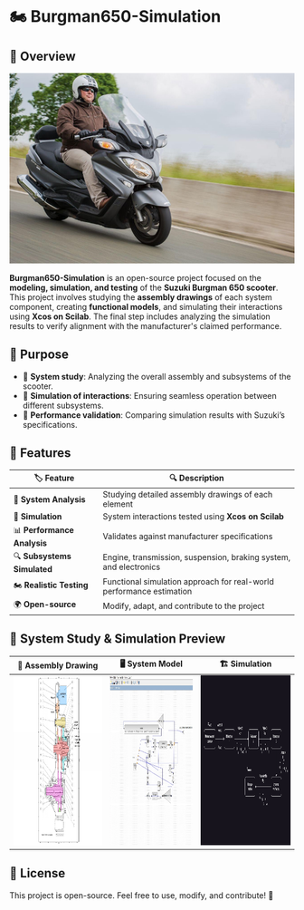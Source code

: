 # 🏍️ Burgman650-Simulation

## 🚀 Overview
![Main Preview](assets/img/main.png)

**Burgman650-Simulation** is an open-source project focused on the **modeling, simulation, and testing** of the **Suzuki Burgman 650 scooter**. This project involves studying the **assembly drawings** of each system component, creating **functional models**, and simulating their interactions using **Xcos on Scilab**. The final step includes analyzing the simulation results to verify alignment with the manufacturer's claimed performance.  

## 🎯 Purpose
- 📜 **System study**: Analyzing the overall assembly and subsystems of the scooter.
- 🔄 **Simulation of interactions**: Ensuring seamless operation between different subsystems.
- 🏁 **Performance validation**: Comparing simulation results with Suzuki’s specifications.

## 📝 Features
| 🏷️ Feature        | 🔍 Description |
|----------------|-------------|
| 📑 **System Analysis** | Studying detailed assembly drawings of each element |
| 🔄 **Simulation** | System interactions tested using **Xcos on Scilab** |
| 📊 **Performance Analysis** | Validates against manufacturer specifications |
| 🔍 **Subsystems Simulated** | Engine, transmission, suspension, braking system, and electronics |
| 🏍️ **Realistic Testing** | Functional simulation approach for real-world performance estimation |
| 🌍 **Open-source** | Modify, adapt, and contribute to the project |

## 📐 System Study & Simulation Preview
| 📜 Assembly Drawing | 🖥️ System Model | 🏗️ Simulation |
|-----------|-----------|-----------|
| <img src="assets/img/1.png" width="300" height="300"> | <img src="assets/img/2.png" width="300" height="300"> | <img src="assets/img/3.png" width="300" height="300"> |

## 🌟 License
This project is open-source. Feel free to use, modify, and contribute! 🚀

